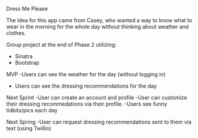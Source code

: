 Dress Me Please

The idea for this app came from Casey, who wanted a way to know what to wear in the morning for the whole day without thinking about weather and clothes. 

Group project at the end of Phase 2 utilizing:
  - Sinatra
  - Bootstrap

MVP
-Users can see the weather for the day (without logging in)
- Users can see the dressing recommendations for the day

Next Sprint
-User can create an account and profile
-User can customize their dressing recommedations via their profile.
-Users see funny tidbits/pics each day

Next Spring
-User can request dressing recommendations sent to them via text (using Twillio)


